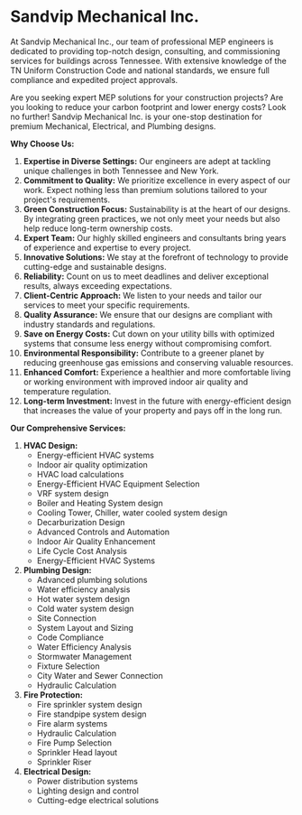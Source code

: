# Sandvip Mechanical Inc.

At Sandvip Mechanical Inc., our team of professional MEP engineers is dedicated to providing top-notch design, consulting, and commissioning services for buildings across Tennessee. With extensive knowledge of the TN Uniform Construction Code and national standards, we ensure full compliance and expedited project approvals.

Are you seeking expert MEP solutions for your construction projects? Are you looking to reduce your carbon footprint and lower energy costs? Look no further! Sandvip Mechanical Inc. is your one-stop destination for premium Mechanical, Electrical, and Plumbing designs.

**Why Choose Us:**
1.	**Expertise in Diverse Settings:** Our engineers are adept at tackling unique challenges in both Tennessee and New York. 
2.	**Commitment to Quality:** We prioritize excellence in every aspect of our work. Expect nothing less than premium solutions tailored to your project's requirements.
3.	**Green Construction Focus:** Sustainability is at the heart of our designs. By integrating green practices, we not only meet your needs but also help reduce long-term ownership costs.
4.	**Expert Team:** Our highly skilled engineers and consultants bring years of experience and expertise to every project.
5.	**Innovative Solutions:** We stay at the forefront of technology to provide cutting-edge and sustainable designs.
6.	**Reliability:** Count on us to meet deadlines and deliver exceptional results, always exceeding expectations.
7.	**Client-Centric Approach:** We listen to your needs and tailor our services to meet your specific requirements.
8.	**Quality Assurance:** We ensure that our designs are compliant with industry standards and regulations.
9.	**Save on Energy Costs:** Cut down on your utility bills with optimized systems that consume less energy without compromising comfort.
10.	**Environmental Responsibility:** Contribute to a greener planet by reducing greenhouse gas emissions and conserving valuable resources.
11.	**Enhanced Comfort:** Experience a healthier and more comfortable living or working environment with improved indoor air quality and temperature regulation.
12.	**Long-term Investment:** Invest in the future with energy-efficient design that increases the value of your property and pays off in the long run.


**Our Comprehensive Services:**
1.	**HVAC Design:**
    - Energy-efficient HVAC systems
    - Indoor air quality optimization
    - HVAC load calculations
    - Energy-Efficient HVAC Equipment Selection
    - VRF system design
    - Boiler and Heating System design
    - Cooling Tower, Chiller, water cooled system design
    - Decarburization Design
    - Advanced Controls and Automation
    - Indoor Air Quality Enhancement
    - Life Cycle Cost Analysis
    - Energy-Efficient HVAC Systems
2.  **Plumbing Design:**
    - Advanced plumbing solutions
    - Water efficiency analysis
    - Hot water system design
    - Cold water system design
    - Site Connection
    - System Layout and Sizing
    - Code Compliance
    - Water Efficiency Analysis
    - Stormwater Management
    - Fixture Selection
    - City Water and Sewer Connection
    - Hydraulic Calculation
3.  **Fire Protection:**
    - Fire sprinkler system design
    - Fire standpipe system design
    - Fire alarm systems
    - Hydraulic Calculation
    - Fire Pump Selection
    - Sprinkler Head layout
    - Sprinkler Riser
4. **Electrical Design:**
    - Power distribution systems
    - Lighting design and control
    - Cutting-edge electrical solutions
